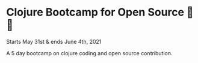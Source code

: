 # Clojure Bootcamp for Open Source 🌈✨
Starts May 31st & ends June 4th, 2021

A 5 day bootcamp on clojure coding and open source contribution.
